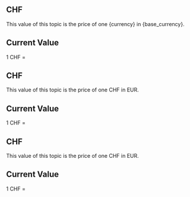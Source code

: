 ## CHF

This value of this topic is the price of one {currency} in {base_currency}.

## Current Value

1 CHF = <Topic topic="finance/stock-exchange/currency/CHF/EUR" decimals="3" unit="EUR"/>

## CHF

This value of this topic is the price of one CHF in EUR.

## Current Value

1 CHF = <Topic topic="finance/stock-exchange/currency/CHF/EUR" decimals="3" unit="EUR"/>

## CHF

This value of this topic is the price of one CHF in EUR.

## Current Value

1 CHF = <Topic topic="finance/stock-exchange/currency/CHF/EUR" decimals="3" unit="EUR"/>

